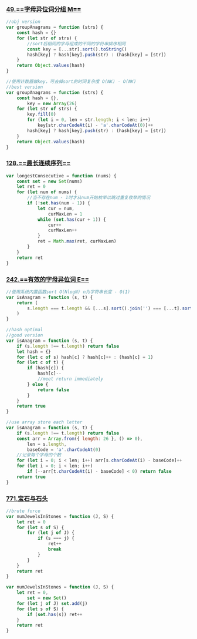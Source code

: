 ### [49.==字母异位词分组 M==](https://leetcode-cn.com/problems/group-anagrams/)

```javascript
//obj version
var groupAnagrams = function (strs) {
	const hash = {}
	for (let str of strs) {
		//sort后相同的字母组成的不同的字符串排序相同
		const key = [...str].sort().toString()
		hash[key] ? hash[key].push(str) : (hash[key] = [str])
	}
	return Object.values(hash)
}

//使用计数器做key，可去掉sort的时间复杂度 O(NK) - O(NK)
//best version
var groupAnagrams = function (strs) {
	const hash = {},
		key = new Array(26)
	for (let str of strs) {
		key.fill(0)
		for (let i = 0, len = str.length; i < len; i++)
			key[str.charCodeAt(i) - 'a'.charCodeAt(0)]++
		hash[key] ? hash[key].push(str) : (hash[key] = [str])
	}
	return Object.values(hash)
}
```

### [128.==最长连续序列==](https://leetcode-cn.com/problems/longest-consecutive-sequence/)

```javascript
var longestConsecutive = function (nums) {
	const set = new Set(nums)
	let ret = 0
	for (let num of nums) {
		//当不存在num - 1时才从num开始枚举以跳过重复枚举的情况
		if (!set.has(num - 1)) {
			let cur = num,
				curMaxLen = 1
			while (set.has(cur + 1)) {
				cur++
				curMaxLen++
			}
			ret = Math.max(ret, curMaxLen)
		}
	}
	return ret
}
```

### [242.==有效的字母异位词 E==](https://leetcode-cn.com/problems/valid-anagram/)

```javascript
//使用系统内置函数sort O(NlogN) n为字符串长度 - O(1)
var isAnagram = function (s, t) {
	return (
		s.length === t.length && [...s].sort().join('') === [...t].sort().join('')
	)
}

//hash optimal
//good version
var isAnagram = function (s, t) {
	if (s.length !== t.length) return false
	let hash = {}
	for (let c of s) hash[c] ? hash[c]++ : (hash[c] = 1)
	for (let c of t) {
		if (hash[c]) {
			hash[c]--
			//meet return immediately
		} else {
			return false
		}
	}
	return true
}

//use array store each letter
var isAnagram = function (s, t) {
	if (s.length !== t.length) return false
	const arr = Array.from({ length: 26 }, () => 0),
		len = s.length,
		baseCode = 'a'.charCodeAt(0)
	//记录每个字母的个数
	for (let i = 0; i < len; i++) arr[s.charCodeAt(i) - baseCode]++
	for (let i = 0; i < len; i++)
		if (--arr[t.charCodeAt(i) - baseCode] < 0) return false
	return true
}
```

### [771.宝石与石头](https://leetcode-cn.com/problems/jewels-and-stones/)

```javascript
//brute force
var numJewelsInStones = function (J, S) {
	let ret = 0
	for (let s of S) {
		for (let j of J) {
			if (s === j) {
				ret++
				break
			}
		}
	}
	return ret
}

var numJewelsInStones = function (J, S) {
	let ret = 0,
		set = new Set()
	for (let j of J) set.add(j)
	for (let s of S) {
		if (set.has(s)) ret++
	}
	return ret
}
```
